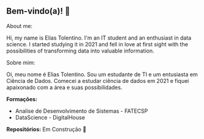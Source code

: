 ## Bem-vindo(a)! 👋

About me:

Hi, my name is Elias Tolentino. I'm an IT student and an enthusiast in data science. I started studying it in 2021 and fell in love at first sight with the possibilities of transforming data into valuable information.

Sobre mim:

Oi, meu nome é Elias Tolentino. Sou um estudante de TI e um entusiasta em Ciência de Dados. Comecei a estudar ciência de dados em 2021 e fiquei apaixonado com a área e suas possibilidades.

**Formações:**
* Analise de Desenvolvimento de Sistemas - FATECSP
* DataScience - DigitalHouse


**Repositórios:**
Em Construção 🌱


<!--
**eTolentin0/eTolentin0** is a ✨ _special_ ✨ repository because its `README.md` (this file) appears on your GitHub profile.

Here are some ideas to get you started:

- 🔭 I’m currently working on ...
- 🌱 I’m currently learning ...
- 👯 I’m looking to collaborate on ...
- 🤔 I’m looking for help with ...
- 💬 Ask me about ...
- 📫 How to reach me: ...
- 😄 Pronouns: ...
- ⚡ Fun fact: ...
-->
